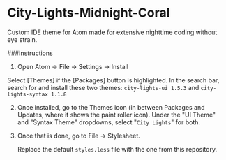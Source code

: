 # City-Lights-Midnight-Coral
Custom IDE theme for Atom made for extensive nighttime coding without eye strain.

###Instructions

1. Open Atom -> File -> Settings -> Install

  Select [Themes] if the [Packages] button is highlighted.
  In the search bar, search for and install these two themes: 
    `city-lights-ui 1.5.3` and
    `city-lights-syntax 1.1.8`
    
2. Once installed, go to the Themes icon (in between Packages and Updates, where it shows the paint roller icon).
   Under the "UI Theme" and "Syntax Theme" dropdowns, select "`City Lights`" for both.
   
3. Once that is done, go to File -> Stylesheet.


   Replace the default `styles.less` file with the one from this repository.
